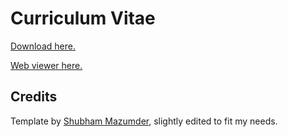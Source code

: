 # Curriculum Vitae

[Download here.](https://github.com/lorossi/curriculum-vitae/raw/main/curriculum-vitae.pdf)

[Web viewer here.](https://github.com/lorossi/curriculum-vitae/blob/main/curriculum-vitae.pdf)

## Credits

Template by [Shubham Mazumder](https://it.overleaf.com/latex/templates/plushcv/jybpnsftmdkf), slightly edited to fit my needs.
